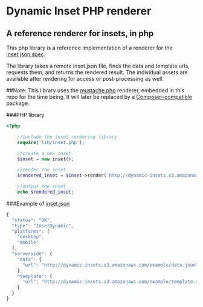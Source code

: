 # Dynamic Inset PHP renderer
## A reference renderer for insets, in php

This php library is a reference implementation of a renderer for the [inset.json spec](https://docs.google.com/a/dowjones.com/document/d/1NQ0UZYnyq89RFg3-Y7WxmYr7qVhsVBIrNPDpmgF66JA/edit?usp=sharing).

The library takes a remote inset.json file, finds the data and template urls, requests them, and returns the rendered result. The individual assets are available after rendering for access or post-processing as well.

##Note:
This library uses the [mustache.php](https://github.com/bobthecow/mustache.php/)
renderer, embedded in this repo for the time being. It will later be replaced by a
[Composer-compatible](https://getcomposer.org/) package.

###PHP library
```php
<?php

    //include the inset rendering library
    require('lib/inset.php');

    //create a new inset
    $inset = new inset();

    //render the inset
    $rendered_inset = $inset->render('http://dynamic-insets.s3.amazonaws.com/example/inset.json');

    //output the inset
    echo $rendered_inset;
```

###Example of [inset.json](http://dynamic-insets.s3.amazonaws.com/example/inset.json)
```javascript
{
  "status": "OK",
  "type": "InsetDynamic",
  "platforms": [
    "desktop",
    "mobile"
  ],
  "serverside": {
    "data": {
      "url": "http://dynamic-insets.s3.amazonaws.com/example/data.json"
    },
    "template": {
      "url": "http://dynamic-insets.s3.amazonaws.com/example/template.mu"
    }
  }
}

```
